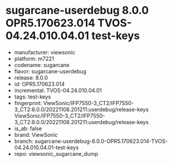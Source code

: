 # sugarcane-userdebug 8.0.0 OPR5.170623.014 TVOS-04.24.010.04.01 test-keys
- manufacturer: viewsonic
- platform: m7221
- codename: sugarcane
- flavor: sugarcane-userdebug
- release: 8.0.0
- id: OPR5.170623.014
- incremental: TVOS-04.24.010.04.01
- tags: test-keys
- fingerprint: ViewSonic/IFP7550-3_CT2/IFP7550-3_CT2:8.0.0/20221108.201211:userdebug/release-keys
ViewSonic/IFP7550-3_CT2/IFP7550-3_CT2:8.0.0/20221108.201211:userdebug/release-keys
- is_ab: false
- brand: ViewSonic
- branch: sugarcane-userdebug-8.0.0-OPR5.170623.014-TVOS-04.24.010.04.01-test-keys
- repo: viewsonic_sugarcane_dump
